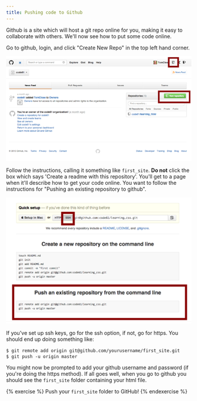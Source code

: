```yaml
---
title: Pushing code to Github
---
```



Github is a site which will host a git repo online for you, making it easy to collaborate with others. We'll now see how to put some code online.

Go to github, login, and click "Create New Repo" in the top left hand corner.

![Creating a repo on GitHub](/assets/create_repo.png)

Follow the instructions, calling it something like `first_site`. **Do not** click the box which says 'Create a readme with this repository'. You'll get to a page when it'll describe how to get your code online. You want to follow the instructions for "Pushing an existing repository to github".

![Push repo to GitHub](/assets/push_repo_github.png)

If you've set up ssh keys, go for the ssh option, if not, go for https. You should end up doing something like:

    $ git remote add origin git@github.com/yourusername/first_site.git
    $ git push -u origin master

You might now be prompted to add your github username and password (if you're doing the https method). If all goes well, when you go to github you should see the `first_site` folder containing your html file.

{% exercise %}
Push your `first_site` folder to GitHub!
{% endexercise %}